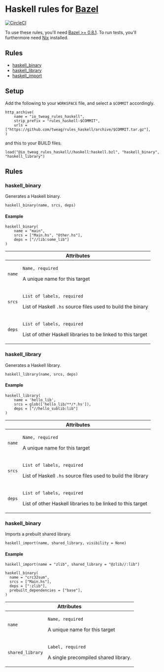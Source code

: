 # Haskell rules for [Bazel][bazel]

[![CircleCI](https://circleci.com/gh/tweag/rules_haskell.svg?style=svg)](https://circleci.com/gh/tweag/rules_haskell)

To use these rules, you'll need [Bazel >= 0.8.1][bazel-install]. To
run tests, you'll furthermore need [Nix][nix] installed.

[bazel]: https://bazel.build/
[bazel-install]: https://docs.bazel.build/versions/master/install.html
[nix]: https://nixos.org/nix

## Rules

* [haskell_binary](#haskell_binary)
* [haskell_library](#haskell_library)
* [haskell_import](#haskell_import)

## Setup

Add the following to your `WORKSPACE` file, and select a `$COMMIT` accordingly.

```bzl
http_archive(
    name = "io_tweag_rules_haskell",
    strip_prefix = "rules_haskell-$COMMIT",
    urls = ["https://github.com/tweag/rules_haskell/archive/$COMMIT.tar.gz"],
)
```

and this to your BUILD files.

```bzl
load("@io_tweag_rules_haskell//haskell:haskell.bzl", "haskell_binary", "haskell_library")
```

## Rules

### haskell_binary

Generates a Haskell binary.

```bzl
haskell_binary(name, srcs, deps)
```

#### Example

```bzl
haskell_binary(
    name = "main",
    srcs = ["Main.hs", "Other.hs"],
    deps = ["//lib:some_lib"]
)
```

<table class="table table-condensed table-bordered table-params">
  <colgroup>
    <col class="col-param" />
    <col class="param-description" />
  </colgroup>
  <thead>
    <tr>
      <th colspan="2">Attributes</th>
    </tr>
  </thead>
  <tbody>
    <tr>
      <td><code>name</code></td>
      <td>
        <p><code>Name, required</code></p>
        <p>A unique name for this target</p>
      </td>
    </tr>
    <tr>
      <td><code>srcs</code></td>
      <td>
        <p><code>List of labels, required</code></p>
        <p>List of Haskell <code>.hs</code> source files used to build the binary</p>
      </td>
    </tr>
    <tr>
      <td><code>deps</code></td>
      <td>
        <p><code>List of labels, required</code></p>
        <p>List of other Haskell libraries to be linked to this target</p>
      </td>
    </tr>
  </tbody>
</table>

### haskell_library

Generates a Haskell library.

```bzl
haskell_library(name, srcs, deps)
```

#### Example

```bzl
haskell_library(
    name = 'hello_lib',
    srcs = glob(['hello_lib/**/*.hs']),
    deps = ["//hello_sublib:lib"]
)
```

<table class="table table-condensed table-bordered table-params">
  <colgroup>
    <col class="col-param" />
    <col class="param-description" />
  </colgroup>
  <thead>
    <tr>
      <th colspan="2">Attributes</th>
    </tr>
  </thead>
  <tbody>
    <tr>
      <td><code>name</code></td>
      <td>
        <p><code>Name, required</code></p>
        <p>A unique name for this target</p>
      </td>
    </tr>
    <tr>
      <td><code>srcs</code></td>
      <td>
        <p><code>List of labels, required</code></p>
        <p>List of Haskell <code>.hs</code> source files used to build the library</p>
      </td>
    </tr>
    <tr>
      <td><code>deps</code></td>
      <td>
        <p><code>List of labels, required</code></p>
        <p>List of other Haskell libraries to be linked to this target</p>
      </td>
    </tr>
  </tbody>
</table>

### haskell_binary

Imports a prebuilt shared library.

```bzl
haskell_import(name, shared_library, visibility = None)
```

#### Example

```bzl
haskell_import(name = "zlib", shared_library = "@zlib//:lib")

haskell_binary(
  name = "crc32sum",
  srcs = ["Main.hs"],
  deps = [":zlib"],
  prebuilt_dependencies = ["base"],
)
```

<table class="table table-condensed table-bordered table-params">
  <colgroup>
    <col class="col-param" />
    <col class="param-description" />
  </colgroup>
  <thead>
    <tr>
      <th colspan="2">Attributes</th>
    </tr>
  </thead>
  <tbody>
    <tr>
      <td><code>name</code></td>
      <td>
        <p><code>Name, required</code></p>
        <p>A unique name for this target</p>
      </td>
    </tr>
    <tr>
      <td><code>shared_library</code></td>
      <td>
        <p><code>Label, required</code></p>
        <p>A single precompiled shared library.</p>
      </td>
    </tr>
  </tbody>
</table>
